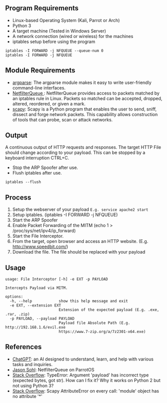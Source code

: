 ## Program Requirements

* Linux-based Operating System (Kali, Parrot or Arch)
* Python 3
* A target machine (Tested in Windows Server)
* A network connection (wired or wireless) for the machines
* iptables setup before using the program
```
iptables -I FORWARD -j NFQUEUE --queue-num 0
iptables -I FORWARD -j NFQUEUE
```

## Module Requirements

* [argparse](https://docs.python.org/3/library/argparse.html?highlight=argparse): The argparse module makes it easy to write user-friendly command-line interfaces.
* [NetfilterQueue ](https://pypi.org/project/NetfilterQueue/): NetfilterQueue provides access to packets matched by an iptables rule in Linux. Packets so matched can be accepted, dropped, altered, reordered, or given a mark.
* [scapy](https://scapy.readthedocs.io/en/latest/): Scapy is a Python program that enables the user to send, sniff, dissect and forge network packets. This capability allows construction of tools that can probe, scan or attack networks.

## Output

A continuous output of HTTP requests and responses. The target HTTP File should change according to your payload.
This can be stopped by a keyboard interruption CTRL+C.

* Stop the ARP Spoofer after use.
* Flush iptables after use.
```
iptables --flush
```

## Process

1. Setup the webserver of your payload
```E.g. service apache2 start```
2. Setup iptables. (iptables -I FORWARD -j NFQUEUE)
3. Start the ARP Spoofer
4. Enable Packet Forwarding of the MITM (echo 1 > /proc/sys/net/ipv4/ip_forward)
5. Start the File Interceptor.
5. From the target, open browser and access an HTTP website. (E.g. http://www.speedbit.com/)
6. Download the file. The file should be replaced with your payload

## Usage

```
usage: File Interceptor [-h] -e EXT -p PAYLOAD

Intercepts Payload via MITM.

options:
  -h, --help            show this help message and exit
  -e EXT, --extension EXT
                        Extension of the expected payload (E.g. .exe, .rar, .zip)
  -p PAYLOAD, --payload PAYLOAD
                        Payload file Absolute Path (E.g. http://192.168.1.6/evil.exe
                        https://www.7-zip.org/a/7z2301-x64.exe)
```

## References

* [ChatGPT](https://chat.openai.com/): an AI designed to understand, learn, and help with various tasks and inquiries.
* [Jason Sohl](https://www.jasonsohl.com/netfilterqueue-on-parrotos/): NetfilterQueue on ParrotOS
* [Stack Overflow](https://stackoverflow.com/questions/61098923/typeerror-argument-payload-has-incorrect-type-expected-bytes-got-str-how): TypeError: Argument 'payload' has incorrect type (expected bytes, got str). How can I fix it? Why it works on Python 2 but not using Python 3?
* [Stack Overflow](https://stackoverflow.com/questions/22130342/scapy-attributeerror-on-every-call-module-object-has-no-attribute): Scapy AttributeError on every call: 'module' object has no attribute '*'